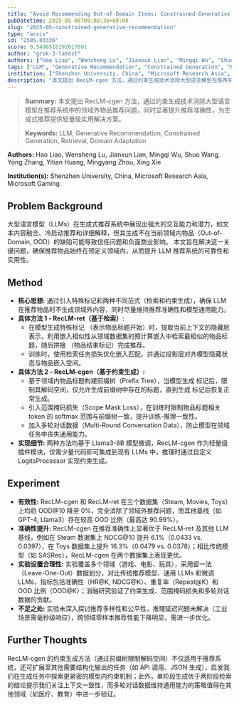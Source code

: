 ```yaml
---
title: "Avoid Recommending Out-of-Domain Items: Constrained Generative Recommendation with LLMs"
pubDatetime: 2025-05-06T09:08:36+00:00
slug: "2025-05-constrained-generative-recommendation"
type: "arxiv"
id: "2505.03336"
score: 0.5496516192017691
author: "grok-3-latest"
authors: ["Hao Liao", "Wensheng Lu", "Jianxun Lian", "Mingqi Wu", "Shuo Wang", "Yong Zhang", "Yitian Huang", "Mingyang Zhou", "Xing Xie"]
tags: ["LLM", "Generative Recommendation", "Constrained Generation", "Retrieval", "Domain Adaptation"]
institution: ["Shenzhen University, China", "Microsoft Research Asia", "Microsoft Gaming"]
description: "本文提出 RecLM-cgen 方法，通过约束生成技术消除大型语言模型在推荐系统中的领域外物品推荐问题，同时显著提升推荐准确性，为生成式推荐提供轻量级实用解决方案。"
---
```


> **Summary:** 本文提出 RecLM-cgen 方法，通过约束生成技术消除大型语言模型在推荐系统中的领域外物品推荐问题，同时显著提升推荐准确性，为生成式推荐提供轻量级实用解决方案。 

> **Keywords:** LLM, Generative Recommendation, Constrained Generation, Retrieval, Domain Adaptation

**Authors:** Hao Liao, Wensheng Lu, Jianxun Lian, Mingqi Wu, Shuo Wang, Yong Zhang, Yitian Huang, Mingyang Zhou, Xing Xie

**Institution(s):** Shenzhen University, China, Microsoft Research Asia, Microsoft Gaming


## Problem Background

大型语言模型（LLMs）在生成式推荐系统中展现出强大的交互能力和潜力，如文本内容融合、冷启动推荐和详细解释，但其生成不在当前领域内物品（Out-of-Domain, OOD）的缺陷可能导致信任问题和负面商业影响。
本文旨在解决这一关键问题，确保推荐物品始终在预定义领域内，从而提升 LLM 推荐系统的可靠性和实用性。

## Method

*   **核心思想:** 通过引入特殊标记和两种不同范式（检索和约束生成），确保 LLM 在推荐物品时不生成领域外内容，同时尽量维持推荐准确性和模型通用能力。
*   **具体方法 1 - RecLM-ret（基于检索）:** 
    *   在模型生成特殊标记 <SOI>（表示物品标题开始）时，提取当前上下文的隐藏层表示，利用嵌入相似性从领域数据集的预计算嵌入中检索最相似的物品标题，随后拼接 <EOI>（物品结束标记）完成推荐。
    *   训练时，使用检索任务损失优化嵌入匹配，并通过投影层对齐模型隐藏状态与物品嵌入空间。
*   **具体方法 2 - RecLM-cgen（基于约束生成）:** 
    *   基于领域内物品标题构建前缀树（Prefix Tree），当模型生成 <SOI> 标记后，限制其解码空间，仅允许生成前缀树中存在的标题，直到生成 <EOI> 标记后恢复正常生成。
    *   引入范围掩码损失（Scope Mask Loss），在训练时限制物品标题相关 token 的 softmax 范围与前缀树一致，提升训练-推理一致性。
    *   加入多轮对话数据（Multi-Round Conversation Data），防止模型在领域任务中丧失通用能力。
*   **实现细节:** 两种方法均基于 Llama3-8B 模型微调，RecLM-cgen 作为轻量级插件模块，仅需少量代码即可集成到现有 LLMs 中，推理时通过自定义 LogitsProcessor 实现约束生成。

## Experiment

*   **有效性:** RecLM-cgen 和 RecLM-ret 在三个数据集（Steam, Movies, Toys）上均将 OOD@10 降至 0%，完全消除了领域外推荐问题，而其他基线（如 GPT-4, Llama3）存在较高 OOD 比例（最高达 90.99%）。
*   **准确性提升:** RecLM-cgen 在推荐准确性上显著优于 RecLM-ret 及其他 LLM 基线，例如在 Steam 数据集上 NDCG@10 提升 6.1%（0.0433 vs. 0.0397），在 Toys 数据集上提升 16.3%（0.0479 vs. 0.0378）；相比传统模型（如 SASRec），RecLM-cgen 在两个数据集上表现更优。
*   **实验设置合理性:** 实验覆盖多个领域（游戏、电影、玩具），采用留一法（Leave-One-Out）数据划分，对比传统推荐模型、通用 LLMs 和微调 LLMs，指标包括准确性（HR@K, NDCG@K）、重复率（Repeat@K）和 OOD 比例（OOD@K）；消融研究验证了约束生成、范围掩码损失和多轮对话数据的贡献。
*   **不足之处:** 实验未深入探讨推荐多样性和公平性，推理延迟问题未解决（工业场景需毫秒级响应），跨领域零样本推荐性能下降明显，需进一步优化。

## Further Thoughts

RecLM-cgen 的约束生成方法（通过前缀树限制解码空间）不仅适用于推荐系统，还可扩展至其他需要结构化输出的任务（如 API 调用、JSON 生成），启发我们在生成任务中探索更紧密的模型内约束机制；此外，单阶段生成优于两阶段检索的结论提示我们关注上下文一致性，而多轮对话数据维持通用能力的策略值得在其他领域（如医疗、教育）中进一步验证。